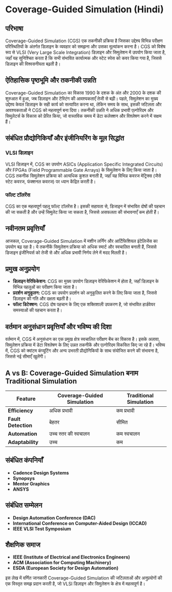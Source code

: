 # Coverage-Guided Simulation (Hindi)

## परिभाषा

Coverage-Guided Simulation (CGS) एक तकनीकी प्रक्रिया है जिसका उद्देश्य विभिन्न परीक्षण परिस्थितियों के अंतर्गत डिज़ाइन के व्यवहार को समझना और उसका मूल्यांकन करना है। CGS को विशेष रूप से VLSI (Very Large Scale Integration) डिज़ाइन और सिमुलेशन में उपयोग किया जाता है, जहाँ यह सुनिश्चित करता है कि सभी संभावित कार्यात्मक और स्टेट स्पेस को कवर किया गया है, जिससे डिज़ाइन की विश्वसनीयता बढ़ती है।

## ऐतिहासिक पृष्ठभूमि और तकनीकी उन्नति

Coverage-Guided Simulation का विकास 1990 के दशक के अंत और 2000 के दशक की शुरुआत में हुआ, जब डिज़ाइन और टेस्टिंग की आवश्यकताएँ तेजी से बढ़ी। पहले, सिमुलेशन का मुख्य उद्देश्य केवल डिज़ाइन के सही कार्य को सत्यापित करना था, लेकिन समय के साथ, इसकी जटिलता और आवश्यकताओं ने CGS को महत्वपूर्ण बना दिया। तकनीकी उन्नति ने अधिक प्रभावी एल्गोरिदम और सिमुलेटर्स के विकास को प्रेरित किया, जो वास्तविक समय में डेटा कलेक्शन और विश्लेषण करने में सक्षम हैं।

## संबंधित प्रौद्योगिकियाँ और इंजीनियरिंग के मूल सिद्धांत

### VLSI डिज़ाइन

VLSI डिज़ाइन में, CGS का उपयोग ASICs (Application Specific Integrated Circuits) और FPGAs (Field Programmable Gate Arrays) के सिमुलेशन के लिए किया जाता है। CGS तकनीक सिमुलेशन प्रक्रिया को अत्यधिक कुशल बनाती है, जहाँ यह विभिन्न कवरज मेट्रिक्स (जैसे स्टेट कवरज, फंक्शनल कवरज) पर ध्यान केंद्रित करती है।

### फॉल्ट टॉलरेंस

CGS का एक महत्वपूर्ण पहलू फॉल्ट टॉलरेंस है। इसकी सहायता से, डिजाइन में संभावित दोषों की पहचान की जा सकती है और उन्हें सिमुलेट किया जा सकता है, जिससे असफलता की संभावनाएँ कम होती हैं।

## नवीनतम प्रवृत्तियाँ

आजकल, Coverage-Guided Simulation में मशीन लर्निंग और आर्टिफिशियल इंटेलिजेंस का उपयोग बढ़ रहा है। ये तकनीकें सिमुलेशन प्रक्रिया को अधिक स्मार्ट और स्वचालित बनाती हैं, जिससे डिजाइन इंजीनियर्स को तेजी से और अधिक प्रभावी निर्णय लेने में मदद मिलती है। 

## प्रमुख अनुप्रयोग

- **डिज़ाइन वेरिफिकेशन:** CGS का मुख्य उपयोग डिज़ाइन वेरिफिकेशन में होता है, जहाँ डिज़ाइन के विभिन्न पहलुओं का परीक्षण किया जाता है।
- **प्रदर्शन अनुकूलन:** CGS का उपयोग प्रदर्शन को अनुकूलित करने के लिए किया जाता है, जिससे डिज़ाइन की गति और दक्षता बढ़ती है।
- **फॉल्ट डिटेक्शन:** CGS दोष पहचान के लिए एक शक्तिशाली उपकरण है, जो संभावित हार्डवेयर समस्याओं की पहचान करता है।

## वर्तमान अनुसंधान प्रवृत्तियाँ और भविष्य की दिशा

वर्तमान में, CGS में अनुसंधान का एक प्रमुख क्षेत्र स्वचालित परीक्षण बेंच का विकास है। इसके अलावा, सिमुलेशन प्रक्रिया में डेटा विश्लेषण के लिए उन्नत तकनीकें और एल्गोरिदम विकसित किए जा रहे हैं। भविष्य में, CGS को क्वांटम कंप्यूटिंग और अन्य उभरती प्रौद्योगिकियों के साथ संयोजित करने की संभावना है, जिससे नई सीमाएँ खुलेंगी।

## A vs B: Coverage-Guided Simulation बनाम Traditional Simulation

| Feature                     | Coverage-Guided Simulation | Traditional Simulation   |
|-----------------------------|----------------------------|--------------------------|
| **Efficiency**              | अधिक प्रभावी               | कम प्रभावी                |
| **Fault Detection**         | बेहतर                       | सीमित                    |
| **Automation**              | उच्च स्तर की स्वचालन       | कम स्वचालन                |
| **Adaptability**            | उच्च                         | कम                       |

## संबंधित कंपनियाँ

- **Cadence Design Systems**
- **Synopsys**
- **Mentor Graphics**
- **ANSYS**

## संबंधित सम्मेलन

- **Design Automation Conference (DAC)**
- **International Conference on Computer-Aided Design (ICCAD)**
- **IEEE VLSI Test Symposium**

## शैक्षणिक समाज

- **IEEE (Institute of Electrical and Electronics Engineers)**
- **ACM (Association for Computing Machinery)**
- **ESDA (European Society for Design Automation)**

इस लेख में वर्णित जानकारी Coverage-Guided Simulation की जटिलताओं और अनुप्रयोगों की एक विस्तृत समझ प्रदान करती है, जो VLSI डिज़ाइन और सिमुलेशन के क्षेत्र में महत्वपूर्ण है।